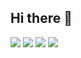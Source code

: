 ## Hi there 👋

<p align="left">
  <img src="https://img.shields.io/badge/python-3776AB?&style=for-the-badge&logo=python&logoColor=white"/>
  <img src="https://img.shields.io/badge/arduino-00979D?&style=for-the-badge&logo=arduino&logoColor=white"/>
  <img src="https://img.shields.io/badge/typescript-3178C6?&style=for-the-badge&logo=typescript&logoColor=white"/>
  <img src="https://img.shields.io/badge/bash-4EAA25?style=for-the-badge&logo=gnubash&logoColor=white"/>
</p>
